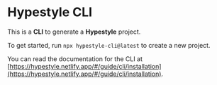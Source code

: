 # Hypestyle CLI

This is a **CLI** to generate a **Hypestyle** project.

To get started, run `npx hypestyle-cli@latest` to create a new project.

You can read the documentation for the CLI at [https://hypestyle.netlify.app/#/guide/cli/installation](https://hypestyle.netlify.app/#/guide/cli/installation).

